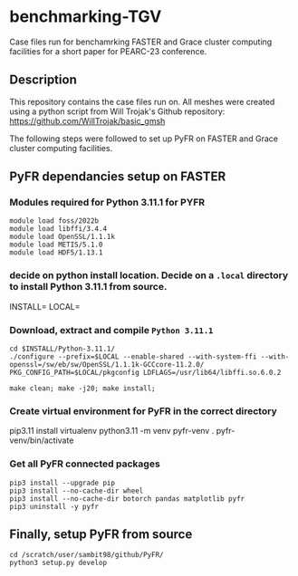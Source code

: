 # benchmarking-TGV
Case files run for benchamrking FASTER and Grace cluster computing facilities for a short paper for PEARC-23 conference.

## Description

This repository contains the case files run on. All meshes were created using a python script from Will Trojak's Github repository:
  https://github.com/WillTrojak/basic_gmsh

The following steps were followed to set up PyFR on FASTER and Grace cluster computing facilities. 

## PyFR dependancies setup on FASTER

### Modules required for Python 3.11.1 for PYFR
    module load foss/2022b
    module load libffi/3.4.4
    module load OpenSSL/1.1.1k
    module load METIS/5.1.0
    module load HDF5/1.13.1

### decide on python install location. Decide on a `.local` directory to install Python 3.11.1 from source. 

INSTALL=
LOCAL=

### Download, extract and compile `Python 3.11.1`

    cd $INSTALL/Python-3.11.1/
    ./configure --prefix=$LOCAL --enable-shared --with-system-ffi --with-openssl=/sw/eb/sw/OpenSSL/1.1.1k-GCCcore-11.2.0/ PKG_CONFIG_PATH=$LOCAL/pkgconfig LDFLAGS=/usr/lib64/libffi.so.6.0.2

    make clean; make -j20; make install;

### Create virtual environment for PyFR in the correct directory

  pip3.11 install virtualenv
  python3.11 -m venv pyfr-venv
  . pyfr-venv/bin/activate

### Get all PyFR connected packages

    pip3 install --upgrade pip
    pip3 install --no-cache-dir wheel
    pip3 install --no-cache-dir botorch pandas matplotlib pyfr
    pip3 uninstall -y pyfr

## Finally, setup PyFR from source

    cd /scratch/user/sambit98/github/PyFR/
    python3 setup.py develop
